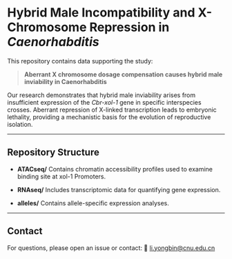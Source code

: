 # Hybrid Male Incompatibility and X-Chromosome Repression in *Caenorhabditis*

This repository contains data supporting the study:

> **Aberrant X chromosome dosage compensation causes hybrid male inviability in **Caenorhabditis****

Our research demonstrates that hybrid male inviability arises from insufficient expression of the *Cbr-xol-1* gene in specific interspecies crosses. Aberrant repression of X-linked transcription leads to embryonic lethality, providing a mechanistic basis for the evolution of reproductive isolation.

---

## Repository Structure

* **ATACseq/**
  Contains chromatin accessibility profiles used to examine binding site at xol-1 Promoters.

* **RNAseq/**
  Includes transcriptomic data for quantifying gene expression.

* **alleles/**
  Contains allele-specific expression analyses.


---

## Contact

For questions, please open an issue or contact:
📧 li.yongbin@cnu.edu.cn
